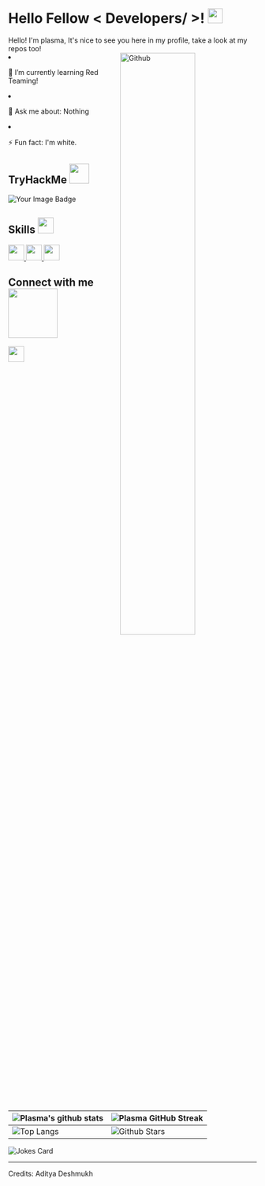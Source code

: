 <h1> Hello Fellow &lt; Developers/ &gt;! <img src="https://raw.githubusercontent.com/MartinHeinz/MartinHeinz/master/wave.gif" width="30px"> </h1>
<p align="center">
</p>
<div size="20px"> Hello! I'm plasma, It's nice to see you here in my profile, take a look at my repos too!
</div>
<img width="55%" align="right" alt="Github" src="https://raw.githubusercontent.com/onimur/.github/master/.resources/git-header.svg">
</li>
<li>
<p>    🌱 I’m currently learning Red Teaming!</p>
</li>
</li>
<li>
<p>    💬 Ask me about: Nothing</p>
</li>
<li>
<p>    ⚡ Fun fact: I'm white.</p>
</li>
</ul>
<h2> TryHackMe <img src="https://assets.tryhackme.com/img/logo/tryhackme_logo_full.svg" width="40px"> </h2>
<img src="https://tryhackme-badges.s3.amazonaws.com/primexcelestial.png" alt="Your Image Badge" />
<h2> Skills <img src="https://media2.giphy.com/media/QssGEmpkyEOhBCb7e1/giphy.gif?cid=ecf05e47a0n3gi1bfqntqmob8g9aid1oyj2wr3ds3mg700bl&amp;rid=giphy.gif" width="32px"> </h2>
<a href="https://github.com/Aditya664?tab=repositories&amp;q=&amp;type=&amp;language=python&amp;sort="> <img width="32px" src="https://raw.githubusercontent.com/rahulbanerjee26/githubAboutMeGenerator/main/icons/python.svg"> </a>
<a href="https://github.com/Aditya664?tab=repositories&amp;q=&amp;type=&amp;language=python&amp;sort="> <img width="32px" src="https://raw.githubusercontent.com/rahulbanerjee26/githubAboutMeGenerator/main/icons/linux.svg"> </a>
<a href="https://github.com/plasma-bls?tab=repositories&amp;q=&amp;type=&amp;language=csharp&amp;sort="> <img width="32px" src="https://raw.githubusercontent.com/rahulbanerjee26/githubAboutMeGenerator/main/icons/csharp.svg"> </a>
<h2> Connect with me <img src="https://raw.githubusercontent.com/ShahriarShafin/ShahriarShafin/main/Assets/handshake.gif" width="100px"> </h2>
<a href="https://discord.com/users/1261325794546814977"> <img width="32px" align="middle" src="https://raw.githubusercontent.com/rahulbanerjee26/githubAboutMeGenerator/main/icons/discord.svg"></a>
<br>
<br>
  <br>




<table><thead><tr><th><img src="https://github-readme-stats.vercel.app/api?username=plasma-bls&amp;show_icons=true&amp;theme=tokyonight" alt="Plasma's github stats"></th><th><img src="https://github-readme-streak-stats.herokuapp.com/?user=plasma-bls&amp;theme=tokyonight" alt="Plasma GitHub Streak"></th></tr></thead><tbody><tr><td><img src="https://github-readme-stats.vercel.app/api/top-langs/?username=plasma-bls&amp;theme=tokyonight" alt="Top Langs"></td><td><img src="https://github-readme-stats.vercel.app/api?username=plasma-bls&amp;show_icons=true&amp;locale=en&amp;count_private=true&amp;hide_rank=true&amp;custom_title=My%20GitHub%20Stats&amp;disable_animations=true&amp;theme=tokyonight" alt="Github Stars"></td></tr></tbody></table>
<!-- HTML -->
<img src="https://readme-jokes.vercel.app/api" alt="Jokes Card" />
<br>
<hr>
<p>Credits: Aditya Deshmukh</p>

